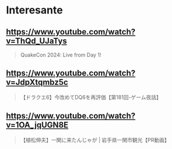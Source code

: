 # Interesante

## https://www.youtube.com/watch?v=ThQd_UJaTys

> QuakeCon 2024: Live from Day 1! 

## https://www.youtube.com/watch?v=JdpXtqmbz5c

> 【ドラクエ6】今改めてDQ6を再評価【第181回-ゲーム夜話】 

## https://www.youtube.com/watch?v=1OA_jqUGN8E

> 【植松伸夫】一関に来たんじゃが | 岩手県一関市観光【PR動画】 
